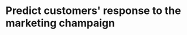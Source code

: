 
Predict customers' response to the marketing champaign
======================================================
